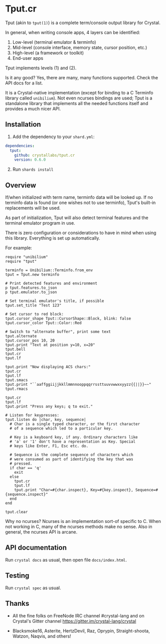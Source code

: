 # Tput.cr

Tput (akin to `tput(1)`) is a complete term/console output library for Crystal.

In general, when writing console apps, 4 layers can be identified:

1. Low-level (terminal emulator & terminfo)
1. Mid-level (console interface, memory state, cursor position, etc.)
1. High-level (a framework or toolkit)
1. End-user apps

Tput implements levels (1) and (2).

Is it any good? Yes, there are many, many functions supported. Check the API
docs for a list.

It is a Crystal-native implementation (except for binding to a C Terminfo library
called `unibilium`). Not even ncurses bindings are used; Tput is a standalone
library that implements all the needed functions itself and provides a much nicer
API.

## Installation

1. Add the dependency to your `shard.yml`:

```yaml
dependencies:
  tput:
    github: crystallabs/tput.cr
    version: 0.6.0
```

2. Run `shards install`

## Overview

If/when initialized with term name, terminfo data will be looked up. If no terminfo
data is found (or one wishes not to use terminfo), Tput's built-in replacements will
be used.

As part of initialization, Tput will also detect terminal features and the
terminal emulator program in use.

There is zero configuration or considerations to have in mind when using
this library. Everything is set up automatically.

For example:

```cr
require "unibilium"
require "tput"

terminfo = Unibilium::Terminfo.from_env
tput = Tput.new terminfo

# Print detected features and environment
p tput.features.to_json
p tput.emulator.to_json

# Set terminal emulator's title, if possible
tput.set_title "Test 123"

# Set cursor to red block:
tput.cursor_shape Tput::CursorShape::Block, blink: false
tput.cursor_color Tput::Color::Red

# Switch to "alternate buffer", print some text
tput.alternate
tput.cursor_pos 10, 20
tput.print "Text at position y=10, x=20"
tput.bell
tput.cr
tput.lf

tput.print "Now displaying ACS chars:"
tput.cr
tput.lf
tput.smacs
tput.print "``aaffggiijjkkllmmnnooppqqrrssttuuvvwwxxyyzz{{||}}~~"
tput.rmacs

tput.cr
tput.lf
tput.print "Press any keys; q to exit."

# Listen for keypresses:
tput.listen do |char, key, sequence|
  # Char is a single typed character, or the first character
  # of a sequence which led to a particular key.

  # Key is a keyboard key, if any. Ordinary characters like
  # 'a' or '1' don't have a representation as Key. Special
  # keys like Enter, F1, Esc etc. do.

  # Sequence is the complete sequence of characters which
  # were consumed as part of identifying the key that was
  # pressed.
  if char == 'q'
    exit
  else
    tput.cr
    tput.lf
    tput.print "Char=#{char.inspect}, Key=#{key.inspect}, Sequence=#{sequence.inspect}"
  end
end

tput.clear
```

Why no ncurses? Ncurses is an implementation sort-of specific to C. When not working
in C, many of the ncurses methods make no sense. Also in general, the ncurses API is arcane.

## API documentation

Run `crystal docs` as usual, then open file `docs/index.html`.

## Testing

Run `crystal spec` as usual.

## Thanks

* All the fine folks on FreeNode IRC channel #crystal-lang and on Crystal's Gitter channel https://gitter.im/crystal-lang/crystal

* Blacksmoke16, Asterite, HertzDevil, Raz, Oprypin, Straight-shoota, Watzon, Naqvis, and others!
